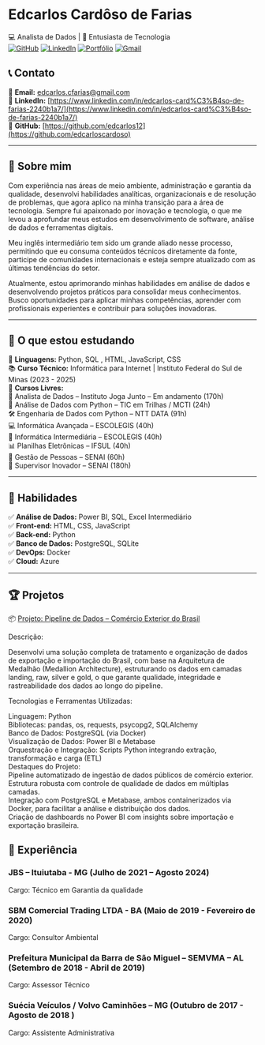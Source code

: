 # **Edcarlos Cardôso de Farias**  
💻 Analista de Dados | 🚀 Entusiasta de Tecnologia  
[![GitHub](https://img.shields.io/badge/GitHub-000?style=for-the-badge&logo=github&logoColor=white)](https://github.com/edcarloscardoso) 
[![LinkedIn](https://img.shields.io/badge/LinkedIn-0077B5?style=for-the-badge&logo=linkedin&logoColor=white)](https://www.linkedin.com/in/edcarlos-card%C3%B4so-de-farias-2240b1a7/) 
[![Portfólio](https://img.shields.io/badge/Portfólio-00BFFF?style=for-the-badge)](https://github.com/edcarlos12/Portf-lio) 
[![Gmail](https://img.shields.io/badge/Gmail-D14836?style=for-the-badge&logo=gmail&logoColor=white)](mailto:edcarlos.cfarias@gmail.com)


## 📞 Contato  
📧 **Email:** edcarlos.cfarias@gmail.com  
💼 **LinkedIn:** [https://www.linkedin.com/in/edcarlos-card%C3%B4so-de-farias-2240b1a7/](https://www.linkedin.com/in/edcarlos-card%C3%B4so-de-farias-2240b1a7/)  
🚀 **GitHub:** [https://github.com/edcarlos12](https://github.com/edcarloscardoso)  

---

## 🚀 Sobre mim  
Com experiência nas áreas de meio ambiente, administração e garantia da qualidade, desenvolvi habilidades analíticas, organizacionais e de resolução de problemas, que agora aplico na minha transição para a área de tecnologia. Sempre fui apaixonado por inovação e tecnologia, o que me levou a aprofundar meus estudos em desenvolvimento de software, análise de dados e ferramentas digitais.

Meu inglês intermediário tem sido um grande aliado nesse processo, permitindo que eu consuma conteúdos técnicos diretamente da fonte, participe de comunidades internacionais e esteja sempre atualizado com as últimas tendências do setor.

Atualmente, estou aprimorando minhas habilidades em análise de dados e desenvolvendo projetos práticos para consolidar meus conhecimentos. Busco oportunidades para aplicar minhas competências, aprender com profissionais experientes e contribuir para soluções inovadoras.




---

## 📌 O que estou estudando  
🎯 **Linguagens:** Python, SQL , HTML, JavaScript, CSS  
📚 **Curso Técnico:** Informática para Internet | Instituto Federal do Sul de Minas  (2023 - 2025)  
📖 **Cursos Livres:**  
🎯 Analista de Dados – Instituto Joga Junto – Em andamento (170h)  
🐍 Análise de Dados com Python – TIC em Trilhas / MCTI (24h)  
🛠️ Engenharia de Dados com Python – NTT DATA (91h)  
💻 Informática Avançada – ESCOLEGIS (40h)  
🧰 Informática Intermediária – ESCOLEGIS (40h)  
📊 Planilhas Eletrônicas – IFSUL (40h)  
👥 Gestão de Pessoas – SENAI (60h)  
🚀 Supervisor Inovador – SENAI (180h)  

---

## 🔧 Habilidades  
✅ **Análise de Dados:** Power BI, SQL, Excel Intermediário  
✅ **Front-end:** HTML, CSS, JavaScript  
✅ **Back-end:** Python  
✅ **Banco de Dados:** PostgreSQL, SQLite  
✅ **DevOps:** Docker  
✅ **Cloud:** Azure  

---

## 🏆 Projetos  

📦 [Projeto: Pipeline de Dados – Comércio Exterior do Brasil](https://github.com/edcarloscardoso/Data-Analytics-Comercio-Exterior)

Descrição:

Desenvolvi uma solução completa de tratamento e organização de dados de exportação e importação do Brasil, com base na Arquitetura de Medalhão (Medallion Architecture), estruturando os dados em camadas landing, raw, silver e gold, o que garante qualidade, integridade e rastreabilidade dos dados ao longo do pipeline.

Tecnologias e Ferramentas Utilizadas:  

Linguagem: Python  
Bibliotecas: pandas, os, requests, psycopg2, SQLAlchemy  
Banco de Dados: PostgreSQL (via Docker)  
Visualização de Dados: Power BI e Metabase  
Orquestração e Integração: Scripts Python integrando extração, transformação e carga (ETL)  
Destaques do Projeto:  
Pipeline automatizado de ingestão de dados públicos de comércio exterior.  
Estrutura robusta com controle de qualidade de dados em múltiplas camadas.  
Integração com PostgreSQL e Metabase, ambos containerizados via Docker, para facilitar a análise e distribuição dos dados.  
Criação de dashboards no Power BI com insights sobre importação e exportação brasileira.  


## 💼 Experiência  

### **JBS – Ituiutaba - MG** (Julho de 2021 – Agosto 2024)
Cargo: Técnico em Garantia da qualidade 


### **SBM Comercial Trading LTDA - BA** (Maio de 2019 - Fevereiro de 2020)
Cargo: Consultor Ambiental 


### **Prefeitura Municipal da Barra de São Miguel – SEMVMA – AL** (Setembro de 2018 - Abril de 2019)
Cargo: Assessor Técnico 

 
### **Suécia Veículos / Volvo Caminhões – MG** (Outubro de 2017 - Agosto de 2018 )
Cargo: Assistente Administrativa 


